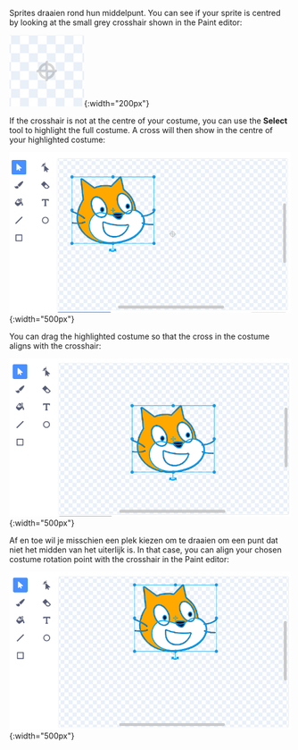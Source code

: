 Sprites draaien rond hun middelpunt. You can see if your sprite is centred by looking at the small grey crosshair shown in the Paint editor:

![Het dradenkruis.](images/crosshair.png){:width="200px"}

If the crosshair is not at the centre of your costume, you can use the **Select** tool to highlight the full costume. A cross will then show in the centre of your highlighted costume:

![Het kruis in het midden van het uiterlijk is niet uitgelijnd met het dradenkruis.](images/off-centre-crosshair.png){:width="500px"}

You can drag the highlighted costume so that the cross in the costume aligns with the crosshair:

![The cross in the costume aligned with the crosshair.](images/centre-crosshair.png){:width="500px"}

Af en toe wil je misschien een plek kiezen om te draaien om een punt dat niet het midden van het uiterlijk is. In that case, you can align your chosen costume rotation point with the crosshair in the Paint editor:

![Een draaipunt aan de onderkant van het uiterlijk is uitgelijnd met het dradenkruis.](images/rotation-point.png){:width="500px"}
